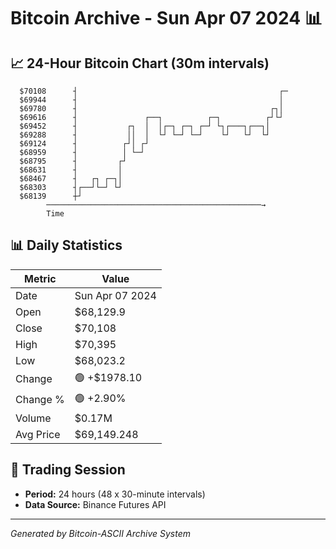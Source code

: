 # Bitcoin Archive - Sun Apr 07 2024 📊

## 📈 24-Hour Bitcoin Chart (30m intervals)

```
  $70108      ┤                                             ┌─ 
  $69944      ┤                                             │  
  $69780      ┤                                           ┌┐│  
  $69616      ┤               ┌──┐          ┌─┐          ┌┘└┘  
  $69452      ┤           ┌┐  │  │┌─┐ ┌─┐ ┌─┘ └┐┌───┐┌──┐│     
  $69288      ┤           ││  │  └┘ └─┘ └─┘    └┘   └┘  └┘     
  $69124      ┤          ┌┘│ ┌┘                                
  $68959      ┤          │ └─┘                                 
  $68795      ┤         ┌┘                                     
  $68631      ┤         │                                      
  $68467      ┤   ┌┐ ┌─┐│                                      
  $68303      ┤┌──┘└─┘ └┘                                      
  $68139      ┼┘                                               
        ────────────────────────────────────────────────→
        Time
```

## 📊 Daily Statistics

| Metric | Value |
|--------|-------|
| Date | Sun Apr 07 2024 |
| Open | $68,129.9 |
| Close | $70,108 |
| High | $70,395 |
| Low | $68,023.2 |
| Change | 🟢 +$1978.10 |
| Change % | 🟢 +2.90% |
| Volume | $0.17M |
| Avg Price | $69,149.248 |

## 📅 Trading Session

- **Period:** 24 hours (48 x 30-minute intervals)
- **Data Source:** Binance Futures API

---
*Generated by Bitcoin-ASCII Archive System*
